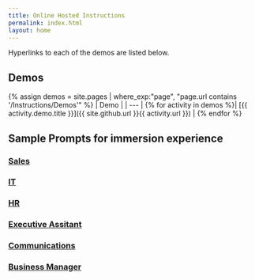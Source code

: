 ```yaml
---
title: Online Hosted Instructions
permalink: index.html
layout: home
---
```


Hyperlinks to each of the demos are listed below.

## Demos

{% assign demos = site.pages | where_exp:"page", "page.url contains '/Instructions/Demos'" %}
| Demo |
| --- |
{% for activity in demos  %}| [{{ activity.demo.title }}]({{ site.github.url }}{{ activity.url }}) |
{% endfor %}

## Sample Prompts for immersion experience

### [Sales](https://microsoftlearning.github.io/MS-4021-Copilot-Immersion-Experience/Instructions/Prompts/Sales-Prompts.html)

### [IT](https://microsoftlearning.github.io/MS-4021-Copilot-Immersion-Experience/Instructions/Prompts/IT-Prompts.html)

### [HR](https://microsoftlearning.github.io/MS-4021-Copilot-Immersion-Experience/Instructions/Prompts/HR-Prompts.html)

### [Executive Assitant](https://microsoftlearning.github.io/MS-4021-Copilot-Immersion-Experience/Instructions/Prompts/EA-Prompts.html)

### [Communications](https://microsoftlearning.github.io/MS-4021-Copilot-Immersion-Experience/Instructions/Prompts/Communications-Prompts.html)

### [Business Manager](https://microsoftlearning.github.io/MS-4021-Copilot-Immersion-Experience/Instructions/Prompts/Business-Manager-Prompts.html)
